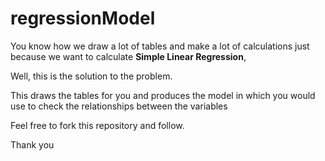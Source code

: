 # regressionModel

You know how we draw a lot of tables and make a lot of calculations just because we want to calculate **Simple Linear Regression**,

Well, this is the solution to the problem.

This draws the tables for you and produces the model in which you would use to check the relationships between the variables

Feel free to fork this repository and follow.

Thank you



